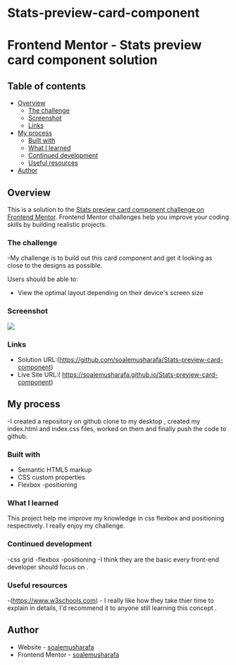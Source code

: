 # Stats-preview-card-component

# Frontend Mentor - Stats preview card component solution


## Table of contents

- [Overview](#overview)
  - [The challenge](#the-challenge)
  - [Screenshot](#screenshot)
  - [Links](#links)
- [My process](#my-process)
  - [Built with](#built-with)
  - [What I learned](#what-i-learned)
  - [Continued development](#continued-development)
  - [Useful resources](#useful-resources)
- [Author](#author)


## Overview
This is a solution to the [Stats preview card component challenge on Frontend Mentor](https://www.frontendmentor.io/challenges/stats-preview-card-component-8JqbgoU62). Frontend Mentor challenges help you improve your coding skills by building realistic projects. 

### The challenge
 -My challenge is to build out this card component and get it looking as close to the designs as possible.

Users should be able to:

- View the optimal layout depending on their device's screen size

### Screenshot

![](./screenshot.jpg)


### Links

- Solution URL:(https://github.com/soalemusharafa/Stats-preview-card-component)
- Live Site URL:( https://soalemusharafa.github.io/Stats-preview-card-component)

## My process
-I created a repository on github clone to my desktop , created my index.html and index.css files, worked on them and finally push the code to github.

### Built with

- Semantic HTML5 markup
- CSS custom properties
- Flexbox
-positioning

### What I learned
This project help me improve my knowledge in css flexbox and positioning respectively. I really enjoy my challenge.

### Continued development
-css grid
-flexbox
-positioning
-I think they are the basic every front-end developer should focus on .


### Useful resources

-(https://www.w3schools.com) - I really like how they take thier time to explain in details, I'd recommend it to anyone still learning this concept .

## Author

- Website - [soalemusharafa](https://github.com/soalemusharafa)
- Frontend Mentor - [soalemusharafa](https://www.frontendmentor.io/profile/soalemusharafa)



